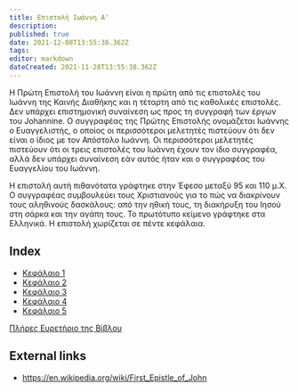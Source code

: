 ```yaml
---
title: Επιστολή Ιωάννη Α'
description: 
published: true
date: 2021-12-08T13:55:38.362Z
tags: 
editor: markdown
dateCreated: 2021-11-28T13:55:38.362Z
---
```


Η Πρώτη Επιστολή του Ιωάννη είναι η πρώτη από τις επιστολές του Ιωάννη της Καινής Διαθήκης και η τέταρτη από τις καθολικές επιστολές. Δεν υπάρχει επιστημονική συναίνεση ως προς τη συγγραφή των έργων του Johannine. Ο συγγραφέας της Πρώτης Επιστολής ονομάζεται Ιωάννης ο Ευαγγελιστής, ο οποίος οι περισσότεροι μελετητές πιστεύουν ότι δεν είναι ο ίδιος με τον Απόστολο Ιωάννη. Οι περισσότεροι μελετητές πιστεύουν ότι οι τρεις επιστολές του Ιωάννη έχουν τον ίδιο συγγραφέα, αλλά δεν υπάρχει συναίνεση εάν αυτός ήταν και ο συγγραφέας του Ευαγγελίου του Ιωάννη. 

Η επιστολή αυτή πιθανότατα γράφτηκε στην Έφεσο μεταξύ 95 και 110 μ.Χ. Ο συγγραφέας συμβουλεύει τους Χριστιανούς για το πώς να διακρίνουν τους αληθινούς δασκάλους: από την ηθική τους, τη διακήρυξη του Ιησού στη σάρκα και την αγάπη τους. Το πρωτότυπο κείμενο γράφτηκε στα Ελληνικά. Η επιστολή χωρίζεται σε πέντε κεφάλαια. 

## Index

- [Κεφάλαιο 1](/el/Bible/1_John/1)
- [Κεφάλαιο 2](/el/Bible/1_John/2)
- [Κεφάλαιο 3](/el/Bible/1_John/3)
- [Κεφάλαιο 4](/el/Bible/1_John/4)
- [Κεφάλαιο 5](/el/Bible/1_John/5)



[Πλήρες Ευρετήριο της Βίβλου](/el/index/bible)


## External links

- https://en.wikipedia.org/wiki/First_Epistle_of_John